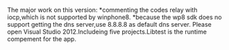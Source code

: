 The major work on this version:
*commenting the codes relay with iocp,which is not supported by winphone8.
*because the wp8 sdk does no support getting the dns server,use 8.8.8.8 as default dns server.
Please open Visual Studio 2012.Includeing five projects.Libtest is the runtime compement for the app.
